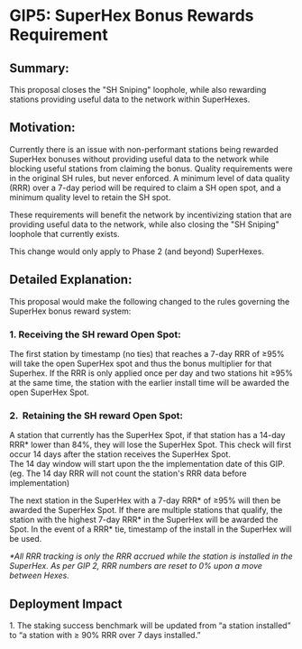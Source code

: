 GIP5: SuperHex Bonus Rewards Requirement
========================================

**Summary:**
------------

This proposal closes the "SH Sniping" loophole, while also rewarding stations providing useful data to the network within SuperHexes.

**Motivation:**
---------------

Currently there is an issue with non-performant stations being rewarded SuperHex bonuses without providing useful data to the network while blocking useful stations from claiming the bonus. Quality requirements were in the original SH rules, but never enforced. A minimum level of data quality (RRR) over a 7-day period will be required to claim a SH open spot, and a minimum quality level to retain the SH spot.

These requirements will benefit the network by incentivizing station that are providing useful data to the network, while also closing the "SH Sniping" loophole that currently exists.

This change would only apply to Phase 2 (and beyond) SuperHexes.

**Detailed Explanation:**
-------------------------

This proposal would make the following changed to the rules governing the SuperHex bonus reward system:

### **1\. Receiving the SH reward Open Spot:**

The first station by timestamp (no ties) that reaches a 7-day RRR of ≥95% will take the open SuperHex spot and thus the bonus multiplier for that Superhex. If the RRR is only applied once per day and two stations hit ≥95% at the same time, the station with the earlier install time will be awarded the open SuperHex Spot.

### **2\.  Retaining the SH reward Open Spot:**

A station that currently has the SuperHex Spot, if that station has a 14-day RRR\* lower than 84%, they will lose the SuperHex Spot. This check will first occur 14 days after the station receives the SuperHex Spot.  
The 14 day window will start upon the the implementation date of this GIP. (eg. The 14 day RRR will not count the station's RRR data before implementation)

The next station in the SuperHex with a 7-day RRR\* of ≥95% will then be awarded the SuperHex Spot. If there are multiple stations that qualify, the station with the highest 7-day RRR\* in the SuperHex will be awarded the Spot. In the event of a RRR\* tie, timestamp of the install in the SuperHex will be used.

_\*All RRR tracking is only the RRR accrued while the station is installed in the SuperHex. As per GIP 2, RRR numbers are reset to 0% upon a move between Hexes._

**Deployment Impact**
---------------------

1\. The staking success benchmark will be updated from “a station installed” to “a station with ≥ 90% RRR over 7 days installed.”